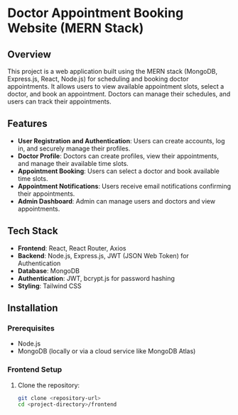 # Doctor Appointment Booking Website (MERN Stack)

## Overview
This project is a web application built using the MERN stack (MongoDB, Express.js, React, Node.js) for scheduling and booking doctor appointments. It allows users to view available appointment slots, select a doctor, and book an appointment. Doctors can manage their schedules, and users can track their appointments.

## Features
- **User Registration and Authentication**: Users can create accounts, log in, and securely manage their profiles.
- **Doctor Profile**: Doctors can create profiles, view their appointments, and manage their available time slots.
- **Appointment Booking**: Users can select a doctor and book available time slots.
- **Appointment Notifications**: Users receive email notifications confirming their appointments.
- **Admin Dashboard**: Admin can manage users and doctors and view appointments.

## Tech Stack
- **Frontend**: React, React Router, Axios
- **Backend**: Node.js, Express.js, JWT (JSON Web Token) for Authentication
- **Database**: MongoDB
- **Authentication**: JWT, bcrypt.js for password hashing
- **Styling**: Tailwind CSS

## Installation

### Prerequisites
- Node.js
- MongoDB (locally or via a cloud service like MongoDB Atlas)

### Frontend Setup

1. Clone the repository:
   ```bash
   git clone <repository-url>
   cd <project-directory>/frontend
